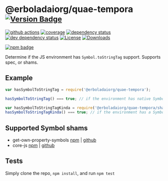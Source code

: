 # @erboladaiorg/quae-tempora <sup>[![Version Badge][2]][1]</sup>

[![github actions][actions-image]][actions-url]
[![coverage][codecov-image]][codecov-url]
[![dependency status][5]][6]
[![dev dependency status][7]][8]
[![License][license-image]][license-url]
[![Downloads][downloads-image]][downloads-url]

[![npm badge][11]][1]

Determine if the JS environment has `Symbol.toStringTag` support. Supports spec, or shams.

## Example

```js
var hasSymbolToStringTag = require('@erboladaiorg/quae-tempora');

hasSymbolToStringTag() === true; // if the environment has native Symbol.toStringTag support. Not polyfillable, not forgeable.

var hasSymbolToStringTagKinda = require('@erboladaiorg/quae-tempora/shams');
hasSymbolToStringTagKinda() === true; // if the environment has a Symbol.toStringTag sham that mostly follows the spec.
```

## Supported Symbol shams
 - get-own-property-symbols [npm](https://www.npmjs.com/package/get-own-property-symbols) | [github](https://github.com/WebReflection/get-own-property-symbols)
 - core-js [npm](https://www.npmjs.com/package/core-js) | [github](https://github.com/zloirock/core-js)

## Tests
Simply clone the repo, `npm install`, and run `npm test`

[1]: https://npmjs.org/package/@erboladaiorg/quae-tempora
[2]: https://versionbadg.es/inspect-js/@erboladaiorg/quae-tempora.svg
[5]: https://david-dm.org/inspect-js/@erboladaiorg/quae-tempora.svg
[6]: https://david-dm.org/inspect-js/@erboladaiorg/quae-tempora
[7]: https://david-dm.org/inspect-js/@erboladaiorg/quae-tempora/dev-status.svg
[8]: https://david-dm.org/inspect-js/@erboladaiorg/quae-tempora#info=devDependencies
[11]: https://nodei.co/npm/@erboladaiorg/quae-tempora.png?downloads=true&stars=true
[license-image]: https://img.shields.io/npm/l/@erboladaiorg/quae-tempora.svg
[license-url]: LICENSE
[downloads-image]: https://img.shields.io/npm/dm/@erboladaiorg/quae-tempora.svg
[downloads-url]: https://npm-stat.com/charts.html?package=@erboladaiorg/quae-tempora
[codecov-image]: https://codecov.io/gh/inspect-js/@erboladaiorg/quae-tempora/branch/main/graphs/badge.svg
[codecov-url]: https://app.codecov.io/gh/inspect-js/@erboladaiorg/quae-tempora/
[actions-image]: https://img.shields.io/endpoint?url=https://github-actions-badge-u3jn4tfpocch.runkit.sh/inspect-js/@erboladaiorg/quae-tempora
[actions-url]: https://github.com/erboladaiorg/quae-tempora/actions
